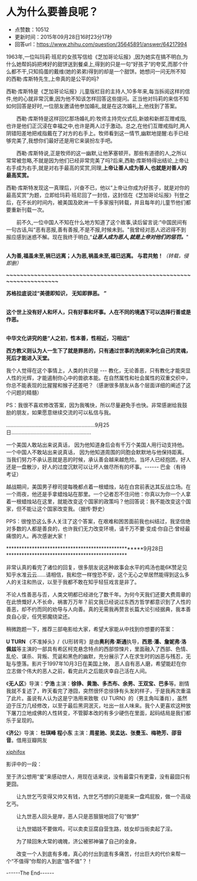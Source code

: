 # 人为什么要善良呢？
- 点赞数：10512
- 更新时间：2015年09月28日16时23分17秒
- 回答url：https://www.zhihu.com/question/35645891/answer/64217994
<body>
 <p data-pid="LGkgYEYR">1963年,一位叫玛莉·班尼的女孩写信给《芝加哥论坛报》,因为她实在搞不明白,为什么她帮妈妈把烤好的甜饼送到餐桌上,得到的只是一句“好孩子”的夸奖,而那个什么都不干,只知捣蛋的戴维(她的弟弟)得到的却是一个甜饼。她想问一问无所不知的西勒·库斯特先生,上帝真的是公平的吗?</p>
 <p data-pid="FvZm0TwE">西勒·库斯特是《芝加哥论坛报》儿童版栏目的主持人,10多年来,每当拆阅这样的信件,他的心就非常沉重,因为他不知该怎样回答这些提问。正当他对玛莉的来信不知如何回答是好时,一位朋友邀请他参加婚礼,就是在这次婚礼上,他找到了答案。</p>
 <p data-pid="L-F60RLd">　　西勒·库斯特是这样回忆那场婚礼的:牧师主持完仪式后,新娘和新郎互赠戒指,也许是他们正沉浸在幸福之中,也许是两人过于激动。总之,在他们互赠戒指时,两人阴错阳差地把戒指戴在了对方的右手上。牧师看到这一情节,幽默地提醒:右手已经够完美了,我想你们最好还是用它来装扮左手吧。</p>
 <p data-pid="zN8d1n9l">　　西勒·库斯特说,正是牧师的这一幽默,让他茅塞顿开。那些有道德的人,之所以常常被忽略,不就是因为他们已经非常完美了吗?后来,西勒·库斯特得出结论,上帝让右手成为右手,就是对右手最高的奖赏,同理,<b>上帝让善人成为善人,也就是对善人的最高奖赏。</b></p>
 <p data-pid="tCnFy045">西勒·库斯特发现这一真理后，兴奋不已，他以“上帝让你成为好孩子，就是对你的最高奖赏”为题，立即给玛莉·班尼回了一封信，这封信在《芝加哥论坛报》刊登之后，在不长的时间内，被美国及欧洲一千多家报刊转载，并且每年的儿童节他们都要重新刊载一次。</p>
 <p data-pid="oTVFXPDt">　　前不久,一位中国人不知在什么地方知道了这个故事,读后留言说:“中国民间有一句古话,叫“恶有恶报,善有善报,不是不报,时候未到。"我曾经对恶人迟迟得不到报应感到迷惑不解。现在我终于明白,“<b><i>让恶人成为恶人,就是上帝对他们的惩罚。</i></b>"</p>
 <p data-pid="44EZng8P"><br><b>人为善,福虽未至,祸已远离；人为恶,祸虽未至,福已远离。 与君共勉！</b><i>（转载，侵即删）</i></p>
 <p data-pid="-z577L6e"><b>~~~~~~~~~~~~~~~~~~~~~~~~~~~~~~~~~~~~~~~~~~~~~~~~~~~~~~~~~~~~~~~~~~~~</b></p>
 <p data-pid="h9TuG-aN"><b>苏格拉底说过“美德即知识， 无知即罪恶。 ”</b></p>
 <p data-pid="4veohLGP"><b><br>
   这个世上没有好人和坏人，只有好事和坏事。人在不同的境遇下可以选择行善或是作恶。</b></p>
 <p data-pid="5wRQrwWv"><b><br>
   中华文化讲究的是“人之初，性本善，性相近，习相远” </b></p>
 <p data-pid="SjTeECJs"><b>西方教义则认为人一生下了就是罪恶的，只有通过世事的洗刷来净化自己的灵魂，死后才能进入天堂。</b></p>
 <p data-pid="baxCSbJY">我个人觉得在这个事情上，人类的共识是 --- 教化，无论善恶，只有教化才能突显人性的光辉，才能遏制你心中的兽欲本能。在自然属性和社会属性的双重交织中，你总不能表现的比猩猩和猴子还差吧？（感谢很多朋友从各个层面详细的阐述了这个问题的精髓）</p>
 <p data-pid="nrzYRaZ7">PS：我很不喜欢修改答案，因为我嘴快，所以尽量避免手也快。非常感谢给我鼓励的朋友，如果愿意继续交流的可以私信与我。</p>
 <p data-pid="-3DuAcWk">……………………………………………………9月25日………………………………………………</p>
 <p data-pid="3gkMLxL3">一个美国人敢站出来说真话， 因为他知道身后会有千万个美国人用行动支持他。一个中国人不敢站出来说真话， 因为他知道周围的同胞会默默地与他保持距离。当我们努力不承认恶就是恶的时候，承认善会越来越危险。当坏人已经抱团，好人还是一盘散沙，好人的过度沉默可以让坏人做尽所有的坏事。------ 巴金（有待考证）</p>
 <p data-pid="-LKgFiGT">越战期间，美国男子穆司提每晚都点着一根蜡烛，站在白宫前表达其反战立场。在一个雨夜，他还是手拿蜡烛站在那里。一个记者忍不住问他：你真以为你一个人拿着一根蜡烛站在这里，就能改变这个国家的政策吗？他回答说：我不能改变这个国家，但不能让这个国家改变我。（据传·野史）</p>
 <p data-pid="kcrRBAU5">PPS：很惶恐这么多人关注了这个答案，在艰难和困苦面前我也纠结过，我坚信绝对多数的人都是善良的，也许我们无力改变环境，请千万不要·变成·你自己·曾经最痛恨的人。再次感谢大家！</p>
 <p data-pid="0hJ6Kbm_">****************************************************9月28日***********************************************</p>
 <p data-pid="T4YYCV1G">非常认真的看完了诸位的回复，很多朋友说这种故事会水平的鸡汤也能6K赞足见知乎水准云云……请相信，我和您一样惶恐不安，这个无心之举居然能得到这么多人的关注和热议，以至于我都不敢在知乎轻狂戏言是非了。</p>
 <p data-pid="2JT9RiOQ">不论人性善恶与否，人类文明都已经进化了数千年。为何今天我们还要大费周章的在此愤慨好人不长命，祸害万万年？前文我已经说过东西方哲学都意识到了人性的善恶，却不约而同的劝导与人向善。真的无需我再赘言长篇大论引经据典，我本善良自心安，任凭邪魔绕梁还。</p>
 <p data-pid="VVb5DKg3">稍微跑题一下，推荐三部电影给大家，希望大家能从中找到你想要的答案：</p>
 <p data-pid="8q4CEaXE"><b>U TURN </b>《不准掉头》/《U形转弯》是由<b>奥利弗·斯通</b>执导，<b>西恩·潘、詹妮弗·洛佩兹</b>等主演的一部具有希区柯克悬念特点的西部惊悚片，里面融入了西部、色情、乱伦、谋杀、背叛、荒诞和黑色的幽默，充分展示了人在求生时的凶恶与残忍，无耻与堕落。影片于1997年10月3日在美国上映， 恶人自有恶人磨，希望能赶在你立志做个伟大的恶人之前，看完此片之后能庆幸自己活在人间。</p>
 <p data-pid="2AAU3Ibm">《<b>无人区</b>》导演：<b>宁浩 </b>主演：<b>徐铮、黄渤、多杰布、余男、王双宝、巴多</b>等。剧情我就不复述了，昨天看完了港囧，突然很怀恋徐铮有头发的样子，于是我再次重温了此片。虽说有人认为这是宁浩用来致敬《U TURN》的（男主角叫潘肖），虽然迫于压力几经修改，以至于最后黑洞泯灭，吐出一丝人味来。我个人更喜欢这种放下屠刀立地成佛的人性转变，不管脚本改的有多少硬伤在里面，起码结局是我们都乐于呈现的。</p>
 <p data-pid="JA8NXvWB">《<b>济公</b>》导演：<b> 杜琪峰 程小东</b> 主演：<b>周星驰、吴孟达、张曼玉、梅艳芳、邵音音</b>。借用豆瓣网友</p><a href="https://link.zhihu.com/?target=http%3A//movie.douban.com/people/xiphifox/" class=" wrap external" target="_blank" rel="nofollow noreferrer">xiphifox</a>
 <p data-pid="gFWj6Y6P">影评中的一段：</p>
 <p data-pid="t3SJKj1F">至于济公想用“爱”来感动世人，用现在话来说，没有最雷只有更雷，没有最囧只有更囧。　</p>
 <p data-pid="hz-Z-L03">　　让九世乞丐变得又帅又有钱，九世乞丐想的只是能来一盘鸡屁股，做一个高级乞丐。</p>
 <p data-pid="mEpRsFrL">　　让九世恶人回头是岸，恶人只是恶狠狠地回了句“做梦”</p>
 <p data-pid="FuN2_iNm">　　让九世娼妓不要做鸡，可以卖卖豆腐自营生路，妓女却当街卖起了淫。 　　</p>
 <p data-pid="KDrjkLch">　　为了赎回朱大常的魂魄，济公被邪神骗了自己的金身。 　　</p>
 <p data-pid="L5xISLXX">　　改变一个人到底有多难，真心的付出到底有多痛苦，付出巨大的代价来帮一个“不值得”你帮的人到底“值不值”？！</p>
 <p data-pid="I8RfjMdl">------The End------</p>
</body>